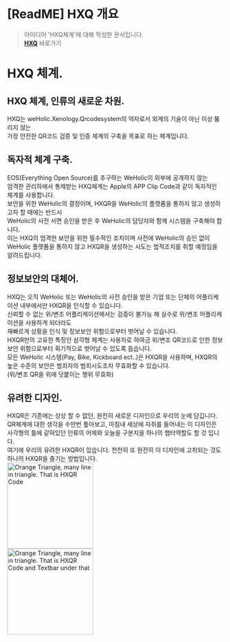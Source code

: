 [ReadME] HXQ 개요
======================

> 아이디어 'HXQ체계'에 대해 작성한 문서입니다.     
> [**HXQ**](https://jisungeda55.github.io/HXQ/) 바로가기

# HXQ 체계.
## HXQ 체계, 인류의 새로운 차원.
HXQ는 weHolic.Xenology.Qrcodesystem의 약자로서 외계의 기술이 아닌 이상 뚫리지 않는<br>가장 안전한 QR코드 검증 및 인증 체계의 구축을 목표로 하는 체계입니다.

## 독자적 체계 구축.
EOS(Everything Open Source)를 추구하는 WeHolic이 외부에 공개하지 않는<br>엄격한 관리하에서 통제받는 HXQ체계는 Apple의 APP Clip Code과 같이 독자적인 체계를 사용합니다.<br>보안을 위한 WeHolic의 결정이며, HXQR을 WeHolic의 플랫폼을 통하지 않고 생성하고자 할 때에는 반드시<br>WeHolic의 사전 서면 승인을 받은 후 WeHolic의 담당자와 함께 시스템을 구축해야 합니다.<br>이는 HXQ의 엄격한 보안을 위한 필수적인 조치이며 사전에 WeHolic의 승인 없이<br>WeHolic 플랫폼을 통하지 않고 HXQR을 생성하는 시도는 법적조치를 취할 예정임을 알려드립니다.

## 정보보안의 대체어.
HXQ는 오직 WeHolic 또는 WeHolic의 사전 승인을 받은 기업 또는 단체의 어플리케이션 내부에서만 HXQR을 인식할 수 있습니다.<br>신뢰할 수 없는 위/변조 어플리케이션에서는 검증이 불가능 해 실수로 위/변조 어플리케이션을 사용하게 되더라도<br>재빠르게 상황을 인식 및 정보보안 위험으로부터 벗어날 수 있습니다.<br>HXQR만의 고유한 특징인 삼각형 체계는 사용자로 하여금 위/변조 QR코드로 인한 정보보안 위험으로부터 획기적으로 벗어날 수 있도록 돕습니다.<br>모든 WeHolic 시스템(Pay, Bike, Kickboard ect..)은 HXQR을 사용하며, HXQR의 높은 수준의 보안은 범죄자의 범죄시도조차 무효화할 수 있습니다.<br>(위/변조 QR을 위에 덧붙이는 행위 무효화) 

## 유려한 디자인.
HXQR은 기존에는 상상 할 수 없던, 완전히 새로운 디자인으로 우리의 눈에 담깁니다.<br>QR체계에 대한 생각을 수만번 톺아보고, 마침내 세상에 자취를 들어내는 이 디자인은<br>사각형의 틀에 같혀있던 인류의 어제와 오늘을 구분지을 하나의 챕터역할도 할 것 입니다.<br>여기에 우리의 유려한 HXQR이 있습니다. 천천히 또 완전히 이 디자인에 고취되는 것도 하나의 HXQR을 즐기는 방법입니다. 
<br>
<img src="https://i.ibb.co/cDNKk4S/HXQ1.png" width="200px" title="HXQR Image" alt="Orange Triangle, many line in triangle. That is HXQR Code"></img><br/>
<img src="https://i.ibb.co/thVk145/QXR2.png" width="200px" title="HXQR Name Image" alt="Orange Triangle, many line in triangle. That is HXQR Code and Textbar under that"></img><br/>
